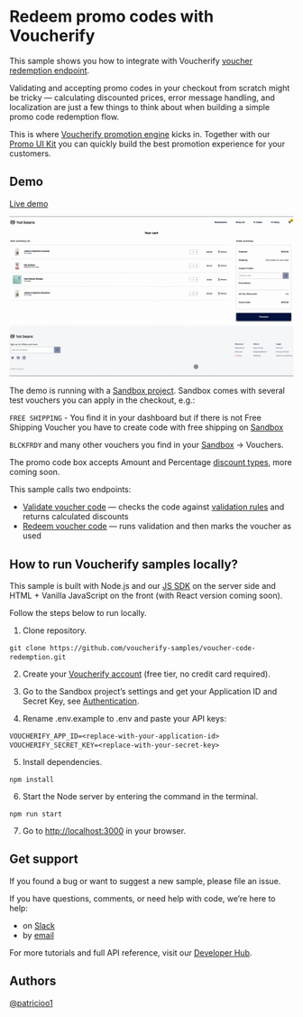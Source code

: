  # Redeem promo codes with Voucherify


This sample shows you how to integrate with Voucherify [voucher redemption endpoint](https://docs.voucherify.io/reference/redeem-voucher).

Validating and accepting promo codes in your checkout from scratch might be tricky — calculating discounted prices, error message handling, and localization are just a few things to think about when building a simple promo code redemption flow.

This is where [Voucherify promotion engine](https://docs.voucherify.io/docs) kicks in. Together with our [Promo UI Kit](https://www.figma.com/community/file/1100356622702326488) you can quickly build the best promotion experience for your customers.

## Demo

[Live demo](https://voucherify-code-redemption.herokuapp.com/)

![](https://github.com/voucherify-samples/voucher-code-redemption/blob/main/free_shipping.gif)

The demo is running with a [Sandbox project](https://docs.voucherify.io/docs/testing). Sandbox comes with several test vouchers you can apply in the checkout, e.g.:

``FREE SHIPPING`` - You find it in your dashboard but if there is not Free Shipping Voucher you have to create code with free shipping on [Sandbox](https://docs.voucherify.io/docs/free-shipping-discount)

``BLCKFRDY`` and many other vouchers you find in your [Sandbox](https://docs.voucherify.io/docs/free-shipping-discount) -> Vouchers.

The promo code box accepts Amount and Percentage [discount types](https://docs.voucherify.io/docs/vouchers-1#discount-coupons), more coming soon. 

This sample calls two endpoints:

* [Validate voucher code](https://docs.voucherify.io/reference/validate-voucher) — checks the code against [validation rules](https://docs.voucherify.io/docs/validation-rules) and returns calculated discounts
* [Redeem voucher code](https://docs.voucherify.io/reference/redeem-voucher) — runs validation and then marks the voucher as used



## How to run Voucherify samples locally?

This sample is built with Node.js and our [JS SDK](https://github.com/voucherifyio/voucherify-js-sdk) on the server side and HTML + Vanilla JavaScript on the front (with React version coming soon).

Follow the steps below to run locally.

1. Clone repository.

```
git clone https://github.com/voucherify-samples/voucher-code-redemption.git
```
2. Create your [Voucherify account](http://app.voucherify.io/#/signup) (free tier, no credit card required).

3. Go to the Sandbox project’s settings and get your Application ID and Secret Key, see [Authentication](https://docs.voucherify.io/docs/authentication).

4. Rename .env.example to .env and paste your API keys:
```
VOUCHERIFY_APP_ID=<replace-with-your-application-id>
VOUCHERIFY_SECRET_KEY=<replace-with-your-secret-key>
```
5. Install dependencies.
```
npm install
```
6. Start the Node server by entering the command in the terminal.
```
npm run start
```
7. Go to [http://localhost:3000](http://localhost:3000/) in your browser.


## Get support

If you found a bug or want to suggest a new sample, please file an issue.

If you have questions, comments, or need help with code, we’re here to help:
* on [Slack](https://www.voucherify.io/community)
* by [email](https://www.voucherify.io/contact-support)

For more tutorials and full API reference, visit our [Developer Hub](https://docs.voucherify.io).

## Authors
[@patricioo1](https://github.com/patricioo1)
